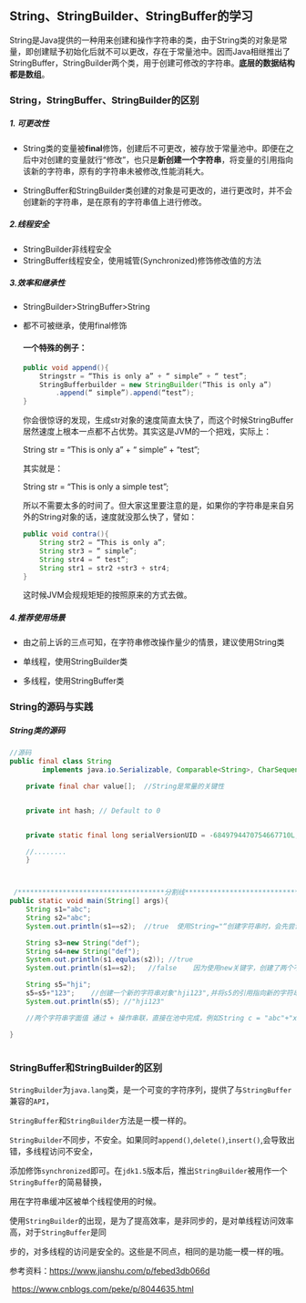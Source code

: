## String、StringBuilder、StringBuffer的学习

String是Java提供的一种用来创建和操作字符串的类，由于String类的对象是常量，即创建赋予初始化后就不可以更改，存在于常量池中。因而Java相继推出了StringBuffer，StringBuilder两个类，用于创建可修改的字符串。**底层的数据结构都是数组**。



### String，StringBuffer、StringBuilder的区别

##### 1. 可更改性

- String类的变量被**final**修饰，创建后不可更改，被存放于常量池中。即便在之后中对创建的变量就行“修改”，也只是**新创建一个字符串**，将变量的引用指向该新的字符串，原有的字符串未被修改,性能消耗大。

  

- StringBuffer和StringBuilder类创建的对象是可更改的，进行更改时，并不会创建新的字符串，是在原有的字符串值上进行修改。

##### 2.线程安全

- StringBuilder非线程安全
- StringBuffer线程安全，使用城管(Synchronized)修饰修改值的方法

##### 3.效率和继承性

- StringBuilder>StringBuffer>String

- 都不可被继承，使用final修饰

  #### 一个特殊的例子：

  ```java
  public void append(){
      Stringstr = “This is only a” + “ simple” + “ test”;
      StringBufferbuilder = new StringBuilder(“This is only a”)
          .append(“ simple”).append(“test”);
  }
  ```

    你会很惊讶的发现，生成str对象的速度简直太快了，而这个时候StringBuffer居然速度上根本一点都不占优势。其实这是JVM的一个把戏，实际上：

  String str = “This is only a” + “ simple” + “test”;

  其实就是：

  String str = “This is only a simple test”;

  所以不需要太多的时间了。但大家这里要注意的是，如果你的字符串是来自另外的String对象的话，速度就没那么快了，譬如：

  ```java
  public void contra(){
      String str2 = “This is only a”;
      String str3 = “ simple”;
      String str4 = “ test”;
      String str1 = str2 +str3 + str4;
  }
  ```

  这时候JVM会规规矩矩的按照原来的方式去做。

  

##### 4.推荐使用场景

- 由之前上诉的三点可知，在字符串修改操作量少的情景，建议使用String类

- 单线程，使用StringBuilder类

- 多线程，使用StringBuffer类

  

### String的源码与实践

##### String类的源码

```java
//源码
public final class String
    	implements java.io.Serializable, Comparable<String>, CharSequence {

    private final char value[];  //String是常量的关键性


    private int hash; // Default to 0


    private static final long serialVersionUID = -6849794470754667710L;

    //........
    }



 /************************************分割线************************************/ 
public static void main(String[] args){
    String s1="abc";
    String s2="abc";
    System.out.println(s1==s2);  //true  使用String="“创建字符串时，会先尝试从字符串常量池中获取对象，如果对象不存在，则创建字符串，并存于常量池，反之则获取对象。

    String s3=new String("def");
    String s4=new String("def");
    System.out.println(s1.equlas(s2)); //true 
    System.out.println(s1==s2);   //false    因为使用new关键字，创建了两个不同的对象，在内存中的引用地址不一样

    String s5="hji";
    s5=s5+"123";	//创建一个新的字符串对象"hji123",并将s5的引用指向新的字符串，"hji"为并修改 
    System.out.println(s5); //"hji123" 

    //两个字符串字面值 通过 + 操作串联，直接在池中完成，例如String c = "abc"+"xyz"; + 是"串联"作用。		而两个string对象用+，例如 String ss=new String("1")+new String("2"); 是在编译器被优化为		StringBuild再进行append()。

}
  
```



### StringBuffer和StringBuilder的区别

`StringBuilder`为`java.lang`类，是一个可变的字符序列，提供了与`StringBuffer`兼容的`API`，

`StringBuffer`和`StringBuilder`方法是一模一样的。

`StringBuilder`不同步，不安全。如果同时`append()`,`delete()`,`insert()`,会导致出错，多线程访问不安全，

添加修饰`synchronized`即可。在`jdk1.5`版本后，推出`StringBuilder`被用作一个`StringBuffer`的简易替换，

用在字符串缓冲区被单个线程使用的时候。

使用`StringBuilder`的出现，是为了提高效率，是非同步的，是对单线程访问效率高，对于`StringBuffer`是同

步的，对多线程的访问是安全的。这些是不同点，相同的是功能一模一样的哦。





参考资料：https://www.jianshu.com/p/febed3db066d

​				https://www.cnblogs.com/peke/p/8044635.html
